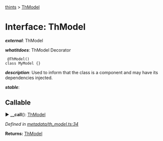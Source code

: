 [thints](../README.md) > [ThModel](../interfaces/thmodel.md)



# Interface: ThModel

*__external__*: ThModel

*__whatitdoes__*: ThModel Decorator

     @ThModel()
    class MyModel {}

*__description__*: Used to inform that the class is a component and may have its dependencies injected.

*__stable__*: 


## Callable
► **__call**(): [ThModel](thmodel.md)




*Defined in [metadata/th_model.ts:34](https://github.com/digitalinfluencers/ThinTS/blob/1d9b00b/src/metadata/th_model.ts#L34)*





**Returns:** [ThModel](thmodel.md)





